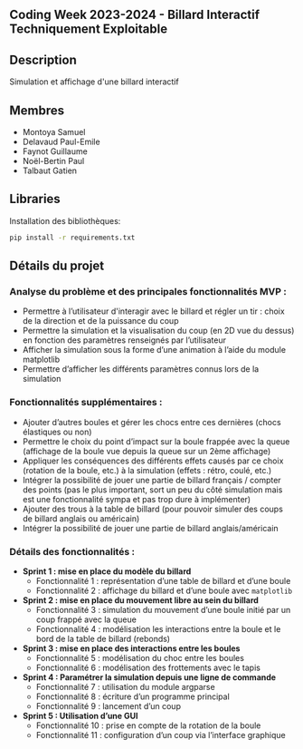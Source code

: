 ## Coding Week 2023-2024 - Billard Interactif Techniquement Exploitable

## Description
Simulation et affichage d'une billard interactif

## Membres
- Montoya Samuel
- Delavaud Paul-Emile
- Faynot Guillaume
- Noël-Bertin Paul
- Talbaut Gatien

## Libraries

Installation des bibliothèques:
```bash
pip install -r requirements.txt
```

## Détails du projet
### Analyse du problème et des principales fonctionnalités MVP :
- Permettre à l’utilisateur d'interagir avec le billard et régler un tir : choix de la direction et de la puissance du coup
- Permettre la simulation et la visualisation du coup (en 2D vue du dessus) en fonction des paramètres renseignés par l’utilisateur
- Afficher la simulation sous la forme d’une animation à l’aide du module matplotlib
- Permettre d’afficher les différents paramètres connus lors de la simulation

### Fonctionnalités supplémentaires :
- Ajouter d’autres boules et gérer les chocs entre ces dernières (chocs élastiques ou non)
- Permettre le choix du point d’impact sur la boule frappée avec la queue (affichage de la boule vue depuis la queue sur un 2ème affichage)
- Appliquer les conséquences des différents effets causés par ce choix (rotation de la boule, etc.) à la simulation (effets : rétro, coulé, etc.)
- Intégrer la possibilité de jouer une partie de billard français / compter des points (pas le plus important, sort un peu du côté simulation mais est une fonctionnalité sympa et pas trop dure à implémenter)
- Ajouter des trous à la table de billard (pour pouvoir simuler des coups de billard anglais ou américain)
- Intégrer la possibilité de jouer une partie de billard anglais/américain

### Détails des fonctionnalités : 
- **Sprint 1 : mise en place du modèle du billard**
    - Fonctionnalité 1 : représentation d’une table de billard et d’une boule
    - Fonctionnalité 2 : affichage du billard et d’une boule avec `matplotlib`
- **Sprint 2 : mise en place du mouvement libre au sein du billard**
    - Fonctionnalité 3 : simulation du mouvement d’une boule initié par un coup frappé avec la queue
    - Fonctionnalité 4 : modélisation les interactions entre la boule et le bord de la table de billard (rebonds)
- **Sprint 3 : mise en place des interactions entre les boules**
    - Fonctionnalité 5 : modélisation du choc entre les boules
    - Fonctionnalité 6 : modélisation des frottements avec le tapis
- **Sprint 4 : Paramétrer la simulation depuis une ligne de commande**
    - Fonctionnalité 7 : utilisation du module argparse
    - Fonctionnalité 8 : écriture d’un programme principal
    - Fonctionnalité 9 : lancement d’un coup
- **Sprint  5 : Utilisation d’une GUI**
    - Fonctionnalité 10 : prise en compte de la rotation de la boule
    - Fonctionnalité 11 : configuration d’un coup via l’interface graphique

